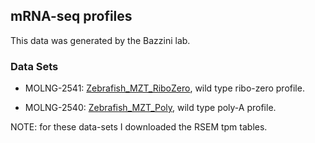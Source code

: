 ## mRNA-seq profiles

This data was generated by the Bazzini lab.

### Data Sets

+ MOLNG-2541: [Zebrafish_MZT_RiboZero](https://lims.stowers.org/#/molecular-biology/ngs/requests/MOLNG-2541), wild type ribo-zero profile.

+ MOLNG-2540: [Zebrafish_MZT_Poly](https://lims.stowers.org/#/molecular-biology/ngs/requests/MOLNG-2540), wild type poly-A profile.


NOTE: for these data-sets I downloaded the RSEM tpm tables.
